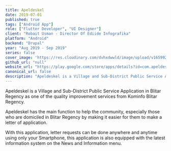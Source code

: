 ```yaml
---
title: Apeldeskel
date: 2019-07-01
published: true
tags: ["Android App"]
role: ["Flutter Developer", "UI Designer"]
client: "Robait Usman - Director Of Ediide Infografika"
platform: "Android" 
backend: "Drupal"
year: "Aug 2019 - Sep 2019"
series: false
cover_image: 'https://res.cloudinary.com/dvhxdwwld/image/upload/v1659928726/apeldeskel-cover_kpmmzv.png'
github_url: "null"
website_url: "https://play.google.com/store/apps/details?id=com.apeldeskel.ediide"
canonical_url: false
description: "Apeldeskel is a Village and Sub-District Public Service Application in Blitar Regency as one of the quality improvement services from Kominfo Blitar Regency."
---
```


Apeldeskel is a Village and Sub-District Public Service Application in Blitar Regency as one of the quality improvement services from Kominfo Blitar Regency.

Apeldeskel has the main function to help the community, especially those who are domiciled in Blitar Regency by making it easier for them to make a letter of application.

With this application, letter requests can be done anywhere and anytime using only your Smartphone, this application is also equipped with the latest information system on the News and Information menu.
  

